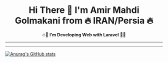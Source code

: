 <h1 align="center"> Hi There 👋 I'm Amir Mahdi Golmakani from 🔥 IRAN/Persia 🔥</h1>

<p align="center">
🔥🚀 <b>I’m Developing Web with Laravel</b> 🚀🔥
</p>

---

---

[![Anurag's GitHub stats](https://github-readme-stats.vercel.app/api?username=gooli6011)](https://github.com/anuraghazra/github-readme-stats)
